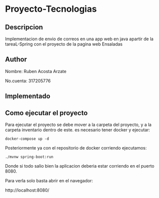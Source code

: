 # Proyecto-Tecnologias

## Descripcion

Implementacion de envio de correos en una app web en java apartir de la tareaL-Spring 
con el proyecto de la pagina web Ensaladas

## Author

Nombre: Ruben Acosta Arzate

No.cuenta: 317205776

## Implementado

## Como ejecutar el proyecto

Para ejecutar el proyecto se debe mover a la carpeta del proyecto, y a la carpeta inventario dentro de este.
es necesario tener docker y ejecutar:

```
docker-compose up -d
```

Posteriormente ya con el repositorio de docker corriendo ejecutamos:

```
./mvnw spring-boot:run
```

Donde si todo salio bien la aplicacion deberia estar corriendo en el puerto 8080.

Para verla solo basta abrir en el navegador:

   http://localhost:8080/


